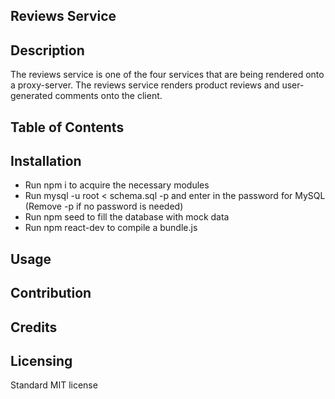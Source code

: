 ## Reviews Service

## Description
The reviews service is one of the four services that are being rendered onto a proxy-server. The reviews service renders product reviews and user-generated comments onto the client.

## Table of Contents


## Installation
- Run npm i to acquire the necessary modules
- Run mysql -u root < schema.sql -p and enter in the password for MySQL (Remove -p if no password is needed)
- Run npm seed to fill the database with mock data
- Run npm react-dev to compile a bundle.js

## Usage

## Contribution

## Credits

## Licensing
Standard MIT license
